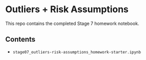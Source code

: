 # Outliers + Risk Assumptions

This repo contains the completed Stage 7 homework notebook.

## Contents
- `stage07_outliers-risk-assumptions_homework-starter.ipynb`